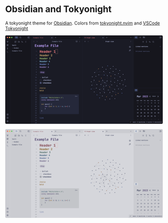 # Obsidian and Tokyonight

A tokyonight theme for [Obsidian](https://obsidian.md). Colors from [tokyonight.nvim](https://github.com/folke/tokyonight.nvim) and [VSCode Tokyonight](https://github.com/enkia/tokyo-night-vscode-theme)

![](dark2.png)

![](light.png)
